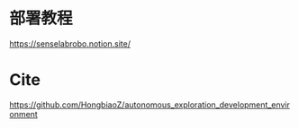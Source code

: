 # 部署教程
https://senselabrobo.notion.site/
# Cite
https://github.com/HongbiaoZ/autonomous_exploration_development_environment